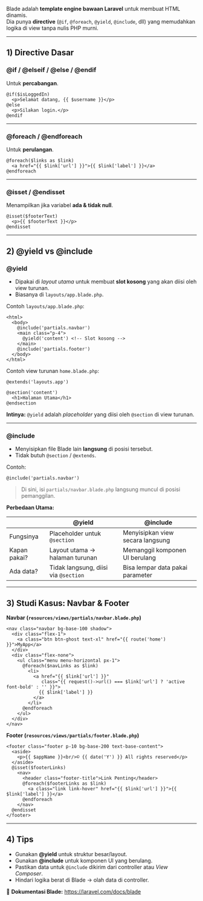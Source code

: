 Blade adalah **template engine bawaan Laravel** untuk membuat HTML dinamis.  
Dia punya **directive** (`@if`, `@foreach`, `@yield`, `@include`, dll) yang memudahkan logika di view tanpa nulis PHP murni.

---
## 1) Directive Dasar

### **@if / @elseif / @else / @endif**
Untuk **percabangan**.
```blade
@if($isLoggedIn)
  <p>Selamat datang, {{ $username }}</p>
@else
  <p>Silakan login.</p>
@endif
```

---
### **@foreach / @endforeach**
Untuk **perulangan**.
```blade
@foreach($links as $link)
  <a href="{{ $link['url'] }}">{{ $link['label'] }}</a>
@endforeach
```

---
### **@isset / @endisset**
Menampilkan jika variabel **ada & tidak null**.
```blade
@isset($footerText)
  <p>{{ $footerText }}</p>
@endisset
```

---
## 2) @yield vs @include

### **@yield**
- Dipakai di *layout utama* untuk membuat **slot kosong** yang akan diisi oleh view turunan.
- Biasanya di `layouts/app.blade.php`.

Contoh `layouts/app.blade.php`:
```blade
<html>
  <body>
    @include('partials.navbar')
    <main class="p-4">
      @yield('content') <!-- Slot kosong -->
    </main>
    @include('partials.footer')
  </body>
</html>
```

Contoh view turunan `home.blade.php`:
```blade
@extends('layouts.app')

@section('content')
  <h1>Halaman Utama</h1>
@endsection
```

**Intinya:** `@yield` adalah *placeholder* yang diisi oleh `@section` di view turunan.

---
### **@include**
- Menyisipkan file Blade lain **langsung** di posisi tersebut.
- Tidak butuh `@section` / `@extends`.

Contoh:
```blade
@include('partials.navbar')
```
> Di sini, isi `partials/navbar.blade.php` langsung muncul di posisi pemanggilan.

**Perbedaan Utama:**

|              | @yield                               | @include                         |
| ------------ | ------------------------------------ | -------------------------------- |
| Fungsinya    | Placeholder untuk `@section`         | Menyisipkan view secara langsung |
| Kapan pakai? | Layout utama → halaman turunan       | Memanggil komponen UI berulang   |
| Ada data?    | Tidak langsung, diisi via `@section` | Bisa lempar data pakai parameter |

---
## 3) Studi Kasus: Navbar & Footer

**Navbar (`resources/views/partials/navbar.blade.php`)**
```blade
<nav class="navbar bg-base-100 shadow">
  <div class="flex-1">
    <a class="btn btn-ghost text-xl" href="{{ route('home') }}">MyApp</a>
  </div>
  <div class="flex-none">
    <ul class="menu menu-horizontal px-1">
      @foreach($navLinks as $link)
        <li>
          <a href="{{ $link['url'] }}"
             class="{{ request()->url() === $link['url'] ? 'active font-bold' : '' }}">
            {{ $link['label'] }}
          </a>
        </li>
      @endforeach
    </ul>
  </div>
</nav>
```

**Footer (`resources/views/partials/footer.blade.php`)**
```blade
<footer class="footer p-10 bg-base-200 text-base-content">
  <aside>
    <p>{{ $appName }}<br/>© {{ date('Y') }} All rights reserved</p>
  </aside>
  @isset($footerLinks)
    <nav>
      <header class="footer-title">Link Penting</header>
      @foreach($footerLinks as $link)
        <a class="link link-hover" href="{{ $link['url'] }}">{{ $link['label'] }}</a>
      @endforeach
    </nav>
  @endisset
</footer>
```

---

## 4) Tips
- Gunakan **@yield** untuk struktur besar/layout.
- Gunakan **@include** untuk komponen UI yang berulang.
- Pastikan data untuk `@include` dikirim dari controller atau *View Composer*.
- Hindari logika berat di Blade → olah data di controller.

📄 **Dokumentasi Blade:** https://laravel.com/docs/blade

